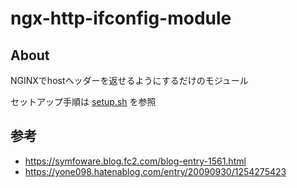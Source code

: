 # ngx-http-ifconfig-module

## About

NGINXでhostヘッダーを返せるようにするだけのモジュール

セットアップ手順は [setup.sh](setup.sh) を参照

## 参考

- <https://symfoware.blog.fc2.com/blog-entry-1561.html>
- <https://yone098.hatenablog.com/entry/20090930/1254275423>
